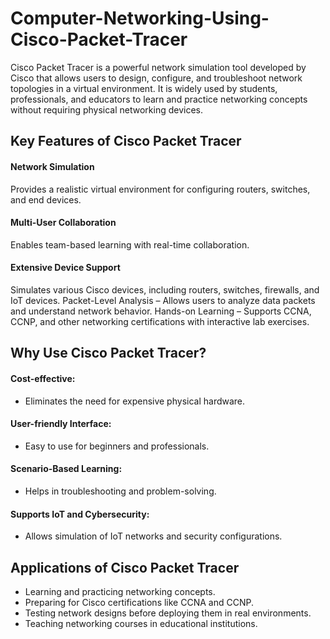 # Computer-Networking-Using-Cisco-Packet-Tracer

Cisco Packet Tracer is a powerful network simulation tool developed by Cisco that allows users to design, configure, and troubleshoot network topologies in a virtual environment. It is widely used by students, professionals, and educators to learn and practice networking concepts without requiring physical networking devices.

## Key Features of Cisco Packet Tracer

#### Network Simulation 
Provides a realistic virtual environment for configuring routers, switches, and end devices.
#### Multi-User Collaboration 
Enables team-based learning with real-time collaboration.
#### Extensive Device Support  
Simulates various Cisco devices, including routers, switches, firewalls, and IoT devices.
Packet-Level Analysis – Allows users to analyze data packets and understand network behavior.
Hands-on Learning – Supports CCNA, CCNP, and other networking certifications with interactive lab exercises.

## Why Use Cisco Packet Tracer?

#### Cost-effective: 

* Eliminates the need for expensive physical hardware.
  
#### User-friendly Interface: 
* Easy to use for beginners and professionals.
#### Scenario-Based Learning: 
* Helps in troubleshooting and problem-solving.
#### Supports IoT and Cybersecurity: 
* Allows simulation of IoT networks and security configurations.

## Applications of Cisco Packet Tracer

* Learning and practicing networking concepts.
* Preparing for Cisco certifications like CCNA and CCNP.
* Testing network designs before deploying them in real environments.
* Teaching networking courses in educational institutions.
